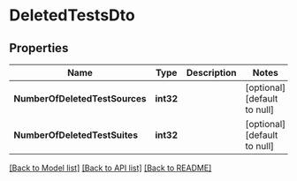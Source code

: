 # DeletedTestsDto

## Properties
Name | Type | Description | Notes
------------ | ------------- | ------------- | -------------
**NumberOfDeletedTestSources** | **int32** |  | [optional] [default to null]
**NumberOfDeletedTestSuites** | **int32** |  | [optional] [default to null]

[[Back to Model list]](../README.md#documentation-for-models) [[Back to API list]](../README.md#documentation-for-api-endpoints) [[Back to README]](../README.md)


